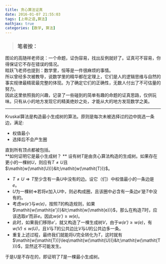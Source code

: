 ```yaml
---
title: 贪心算法证真
date: 2016-01-07 21:55:03
tags: [上帝之语,算法]
mathjax: true
categories: [数学, 算法]
---
```


>### 笔者按：
图论的高随祥老师说：一个命题，证伪容易，找出反例就好了。证真可不容易，你得保证它不存在错误的情况。  
眭跃飞老师也提到：数学里，恒等是一件很麻烦的事情。  
所以曾经多次被教导，说数学里的精华都在定理上，它们是人的逻辑思维与自然的事实规律最精密最完整的体现。为了确定它们的正确性，无数人付出了不可估量的努力。  
因此这里依照我的兴趣，记录了一些碰到的简单有趣的命题的证真思路，仅供玩味。只有从小的地方发现它的精美绝妙之处，才能从大的地方发现数学之美。

---
<!--more-->
Kruskal算法是构造最小生成树的算法。原则是每次未被选择过的边中挑选一条边，满足:
* 权值最小
* 选择后不会产生圈

直到所有顶点都被包括。  
**如何证明它是最小生成树？  **
设有树$\mathit{T}$是由贪心算法构造的生成树。如果存在更小的一棵树$\mathit{U}$，则应有$\mathit{T}\neq\mathit{U}$且$\mathit{w(\mathit{U})}&lt;\mathit{w(\mathit{T})}$。
* $\mathit{T}\neq\mathit{U}\Rightarrow\mathit{T}$至少含有一条$\mathit{U}$中没有的边。设它（们）中权值最小的一条边是$\mathit{e}$。
* $\mathit{U}$为一棵树$\Rightarrow$若将$\mathit{e}$加入$\mathit{U}$中，则必构成圈，且该圈中必含有一条边$\mathit{e'}$是$\mathit{T}$中没有的。
* 考虑$\mathit{w(\mathit{e'})}$与$\mathit{w(\mathit{e})}$，按照$\mathit{T}$的构造规则，如果$\mathit{w(\mathit{e'})}&lt;\mathit{w(\mathit{e})}$，那么在构造$\mathit{T}$时，应该选取$\mathit{e'}$而非$\mathit{e}$。因此$\mathit{w(\mathit{e'})}\geq\mathit{w(\mathit{e})}$。
* 此时，如果我们移除$\mathit{e'}$，就又构造了一棵生成树$\mathit{V}$，由于$\mathit{w(\mathit{e'})}\geq\mathit{w(\mathit{e})}$，有$\mathit{w(\mathit{V})}\leq\mathit{w(\mathit{U})}$，且$\mathit{V}$与$\mathit{T}$的公共边比$\mathit{V}$与$\mathit{U}$的公共边多一条。
* 重复上述过程，最终我们就能将$\mathit{U}$完全转化为$\mathit{T}$，这时就有$\mathit{w(\mathit{T})}\leq\mathit{w(\mathit{U})}&lt;\mathit{w(\mathit{T})}$，显然这不可能发生。

于是$\mathit{U}$是不存在的，即证明了$\mathit{T}$是一棵最小生成树。
